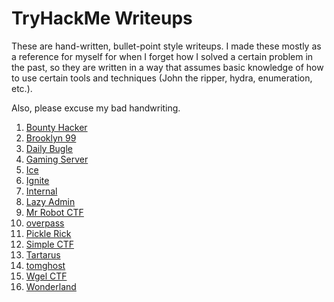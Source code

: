 # TryHackMe Writeups

These are hand-written, bullet-point style writeups. I made these mostly as a reference for myself for when I forget how I solved a certain problem in the past, so they are written in a way that assumes basic knowledge of how to use certain tools and techniques (John the ripper, hydra, enumeration, etc.).

Also, please excuse my bad handwriting.

1. [Bounty Hacker](https://github.com/sdvickers98/TryHackMe-Writeups/blob/main/BounterHacker.md)
2. [Brooklyn 99](https://github.com/sdvickers98/TryHackMe-Writeups/blob/main/Brooklyn99.md)
3. [Daily Bugle](https://github.com/sdvickers98/TryHackMe-Writeups/blob/main/DailyBugle.md)
4. [Gaming Server](https://github.com/sdvickers98/TryHackMe-Writeups/blob/main/GamingServer.md)
5. [Ice](https://github.com/sdvickers98/TryHackMe-Writeups/blob/main/Ice.md)
6. [Ignite](https://github.com/sdvickers98/TryHackMe-Writeups/blob/main/Ignite.md)
7. [Internal](https://github.com/sdvickers98/TryHackMe-Writeups/blob/main/Internal.md)
8. [Lazy Admin](https://github.com/sdvickers98/TryHackMe-Writeups/blob/main/LazyAdmin.md)
9. [Mr Robot CTF](https://github.com/sdvickers98/TryHackMe-Writeups/blob/main/MrRobotCTF.md)
10. [overpass](https://github.com/sdvickers98/TryHackMe-Writeups/blob/main/overpass.md)
11. [Pickle Rick](https://github.com/sdvickers98/TryHackMe-Writeups/blob/main/PickleRick.md)
12. [Simple CTF](https://github.com/sdvickers98/TryHackMe-Writeups/blob/main/SimpleCTF.md)
13. [Tartarus](https://github.com/sdvickers98/TryHackMe-Writeups/blob/main/Tartarus.md)
14. [tomghost](https://github.com/sdvickers98/TryHackMe-Writeups/blob/main/tomghost.md)
15. [Wgel CTF](https://github.com/sdvickers98/TryHackMe-Writeups/blob/main/WgelCTF.md)
16. [Wonderland](https://github.com/sdvickers98/TryHackMe-Writeups/blob/main/Wonderland.md)
